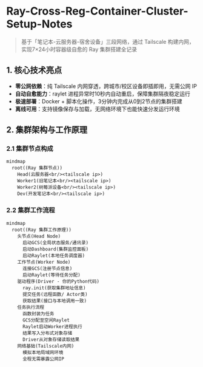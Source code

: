 # Ray-Cross-Reg-Container-Cluster-Setup-Notes  
> 基于「笔记本-云服务器-宿舍设备」三段网络，通过 Tailscale 构建内网，实现7×24小时容器级自愈的 Ray 集群搭建全记录


## 1. 核心技术亮点  
- **零公网依赖**：纯 Tailscale 内网穿透，跨城市/校区设备即插即用，无需公网 IP  
- **自动自愈能力**：raylet 进程异常时10秒内自动重启，保障集群隔夜稳定运行  
- **极速部署**：Docker + 脚本化操作，3分钟内完成从0到2节点的集群搭建  
- **离线可用**：支持镜像保存与加载，无网络环境下也能快速分发运行环境  


## 2. 集群架构与工作原理  

### 2.1 集群节点构成  
```mermaid
mindmap
  root((Ray 集群节点))
    Head(云服务器<br/><tailscale ip>)
    Worker1(旧笔记本<br/><tailscale ip>)
    Worker2(树莓派设备<br/><tailscale ip>)
    Dev(开发笔记本<br/><tailscale ip>)
```

### 2.2 集群工作流程  
```mermaid
mindmap
  root((Ray 集群工作原理))
    头节点(Head Node)
      启动GCS(全局状态服务/通讯录)
      启动Dashboard(集群监控面板)
      启动Raylet(本地任务调度器)
    工作节点(Worker Node)
      连接GCS(注册节点信息)
      启动Raylet(等待任务分配)
    驱动程序(Driver - 你的Python代码)
      ray.init(获取集群地址信息)
      提交任务(远程函数/ Actor类)
      获取结果(接口与本地调用一致)
    任务执行流程
      函数封装为任务
      GCS分配至空闲Raylet
      Raylet启动Worker进程执行
      结果写入分布式对象存储
      Driver从对象存储读取结果
    网络基础(Tailscale内网)
      模拟本地局域网环境
      全程无需暴露公网IP
```
